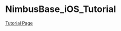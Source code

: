 NimbusBase_iOS_Tutorial
=======================

[Tutorial Page](http://nimbusbase.com/docs/ios.html)

